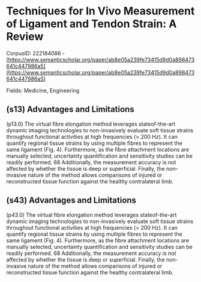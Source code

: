 # Techniques for In Vivo Measurement of Ligament and Tendon Strain: A Review

CorpusID: 222184086 - [https://www.semanticscholar.org/paper/ab8e05a239fe73415d9d0a898473641c447986a5](https://www.semanticscholar.org/paper/ab8e05a239fe73415d9d0a898473641c447986a5)

Fields: Medicine, Engineering

## (s13) Advantages and Limitations
(p13.0) The virtual fibre elongation method leverages stateof-the-art dynamic imaging technologies to non-invasively evaluate soft tissue strains throughout functional activities at high frequencies (> 200 Hz). It can quantify regional tissue strains by using multiple fibres to represent the same ligament (Fig. 4). Furthermore, as the fibre attachment locations are manually selected, uncertainty quantification and sensitivity studies can be readily performed. 68 Additionally, the measurement accuracy is not affected by whether the tissue is deep or superficial. Finally, the non-invasive nature of the method allows comparisons of injured or reconstructed tissue function against the healthy contralateral limb.
## (s43) Advantages and Limitations
(p43.0) The virtual fibre elongation method leverages stateof-the-art dynamic imaging technologies to non-invasively evaluate soft tissue strains throughout functional activities at high frequencies (> 200 Hz). It can quantify regional tissue strains by using multiple fibres to represent the same ligament (Fig. 4). Furthermore, as the fibre attachment locations are manually selected, uncertainty quantification and sensitivity studies can be readily performed. 68 Additionally, the measurement accuracy is not affected by whether the tissue is deep or superficial. Finally, the non-invasive nature of the method allows comparisons of injured or reconstructed tissue function against the healthy contralateral limb.
